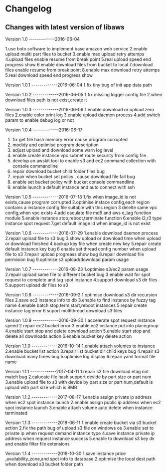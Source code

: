 Changelog
=========

Changes with latest version of libaws
----------------------------------------------

Version 1.0 -------------2016-06-04

1.use boto software to implement base amazon web service
2.enable upload muliti part files to bucket
3.enable max upload retry attemps
4.upload files enable resume from break point
5.real upload speed end progress show
6.enable download files from bucket to local
7.download files enable resume from break point
8.enable max download retry attemps
5.real download speed end progress show



Version 1.0.1 -------------2016-06-04
1.fix tiny bug of init app data path

Version 1.0.2 -------------2016-06-05
1.fix missing logger config file 
2.when download files path is not exist,create it

Version 1.0.3 -------------2016-06-06
1.enable download or upload zero files
2.enable color print log
3.enable upload daemon process
4.add switch param to enable debug log or not 

Version 1.0.4 -------------2016-06-17
1. fix get file hash memory error cause program corrupted
2. modidy and optimise program description
3. adjust upload and download some warn log level 
4. enable create instance vpc subnet route security from config file
5. develop an awskit tool to enable s3 and ec2 command collection with console commandline
6. repair download bucket child folder files bug
7. repair when bucket set policy , cause download file fail bug
8. enable set bucket policy with bucket console commandline
9. enable launch a default instance and auto connect with ssh


Version 1.0.5 -------------2016-07-18
1.fix when image_id is not exists,cause program corrupted 
2.optimise instace config,each region contains a instance config file suitable with this region
3 delelte same vpc config,when vpc exists
4.add caculate file md5 and aws e_tag function module
5.enable instance stop,reboot,terminate function
6.enable i2,r3 type instance spot request
7.get default image id when image_id is not exist

Version 1.0.6 -------------2016-07-29
1.enable download daemon process
2.repair upload file to s3 bug
3.show upload or download time when upload or download finished
4.backup key file when create new key 
5.repair create default instance key bug
6 enable set thread config number when upload file to s3
7.repair upload progreass show bug
8.repair download file permision bug
9.optimise s3 upload/download param usage

Version 1.0.7 -------------2016-08-23
1.optimise s3/ec2 param usage
2.repair upload same file to different bucket bug
3.enable wait for spot request to complete and tag spot instance
4.support download s3 dir files
5.support upload dir files to s3

Version 1.0.8 -------------2016-09-2
1.optimise download s3 dir recursion files
2.save ec2 instance info to db
3.enable to find instance by fuzzy tag name
4.enable batch stop,term,start,reboot instances
5.repair create instance tag error
6.suport multithread download s3 files

Version 1.0.9 -------------2016-09-30
1.accelerate spot request instance speed
2.repair ec2 bucket error
3.enable ec2 instance put into placegroup
4.enable start stop and delete download action
5.enable start stop and delete all downloads action
6.enable bucket key delete action

Version 1.1.0 -------------2016-10-14
1.enable attach volumes to instance
2.enable bucket list action
3.repair list bucket dir child keys bug
4.repair s3 download many times bug
5.optimise log display
6.repair yaml format file name

Version 1.1.1 -------------2017-04-11
1.repair s3 file download etag not match bug
2.calucate file hash support devide by part size or part num
3.enable upload file to s3 with devide by part size or part num,default is upload with part size which is 8MB 

Version 1.1.2 -------------2017-08-17
1.enable assign private ip address when ec2 spot instance launch
2.enable assign public ip address when ec2 spot instance launch
3.enable attach volume auto delete when instance terminated

Version 1.1.3 -------------2018-06-11
1.enable create bucket via s3 bucket action
2.fix the path bug of upload s3 file on windows os
3.enable set to private ip when request demand instance type
4.save instance private ip address when request instance success
5.enable to download s3 key dir and enable filter file extensions


Version 1.1.4 -------------2018-10-30
1.save instance price ,availability_zone,and spot info to database
2.optimise the local dest path when download s3 bucket folder path
